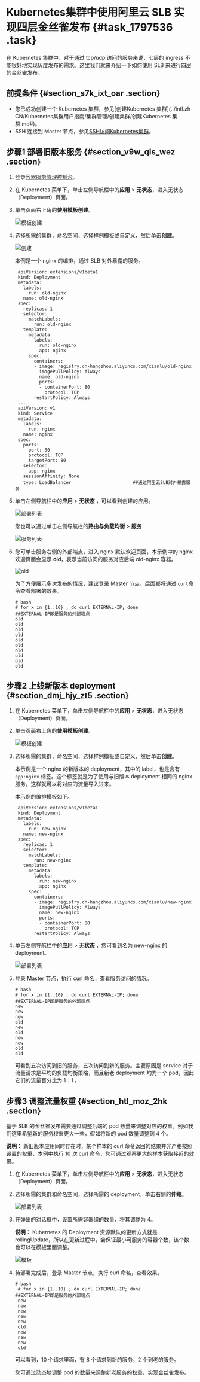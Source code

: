 # Kubernetes集群中使用阿里云 SLB 实现四层金丝雀发布 {#task_1797536 .task}

在 Kubernetes 集群中，对于通过 tcp/udp 访问的服务来说，七层的 ingress 不能很好地实现灰度发布的需求。这里我们就来介绍一下如何使用 SLB 来进行四层的金丝雀发布。

## 前提条件 {#section_s7k_ixt_oar .section}

-   您已成功创建一个 Kubernetes 集群，参见[创建Kubernetes 集群](../intl.zh-CN/Kubernetes集群用户指南/集群管理/创建集群/创建Kubernetes 集群.md#)。
-   SSH 连接到 Master 节点，参见[SSH访问Kubernetes集群](../intl.zh-CN/Kubernetes集群用户指南/集群管理/管理与访问集群/SSH访问Kubernetes集群.md#)。

## 步骤1 部署旧版本服务 {#section_v9w_qls_wez .section}

1.  登录[容器服务管理控制台](https://cs.console.aliyun.com)。
2.  在 Kubernetes 菜单下，单击左侧导航栏中的**应用** \> **无状态**，进入无状态（Deployment）页面。
3.  单击页面右上角的**使用模板创建**。 

    ![模板创建](http://static-aliyun-doc.oss-cn-hangzhou.aliyuncs.com/assets/img/16659/156827147711072_zh-CN.png)

4.  选择所需的集群，命名空间，选择样例模板或自定义，然后单击**创建**。 

    ![创建](http://static-aliyun-doc.oss-cn-hangzhou.aliyuncs.com/assets/img/15822/15682714779936_zh-CN.png)

    本例是一个 nginx 的编排，通过 SLB 对外暴露的服务。

    ``` {#codeblock_ihw_jku_pvk}
     apiVersion: extensions/v1beta1
     kind: Deployment
     metadata:
       labels:
         run: old-nginx
       name: old-nginx
     spec:
       replicas: 1
       selector:
         matchLabels:
           run: old-nginx
       template:
         metadata:
           labels:
             run: old-nginx
             app: nginx
         spec:
           containers:
           - image: registry.cn-hangzhou.aliyuncs.com/xianlu/old-nginx
             imagePullPolicy: Always
             name: old-nginx
             ports:
             - containerPort: 80
               protocol: TCP
           restartPolicy: Always
     ---
     apiVersion: v1
     kind: Service
     metadata:
       labels:
         run: nginx
       name: nginx
     spec:
       ports:
       - port: 80
         protocol: TCP
         targetPort: 80
       selector:
         app: nginx
       sessionAffinity: None
       type: LoadBalancer                       ##通过阿里云SLB对外暴露服务
    ```

5.  单击左侧导航栏中的**应用** \> **无状态** ，可以看到创建的应用。 

    ![部署列表](http://static-aliyun-doc.oss-cn-hangzhou.aliyuncs.com/assets/img/15822/15682714779937_zh-CN.png)

    您也可以通过单击左侧导航栏的**路由与负载均衡** \> **服务**

    ![服务列表](http://static-aliyun-doc.oss-cn-hangzhou.aliyuncs.com/assets/img/15822/15682714779938_zh-CN.png)

6.  您可单击服务右侧的外部端点，进入 nginx 默认欢迎页面，本示例中的 nginx 欢迎页面会显示 **old**，表示当前访问的服务对应后端 old-nginx 容器。 

    ![old](http://static-aliyun-doc.oss-cn-hangzhou.aliyuncs.com/assets/img/15822/15682714779939_zh-CN.png)

    为了方便展示多次发布的情况，建议登录 Master 节点，后面都将通过 `curl`命令查看部署的效果。

    ``` {#codeblock_nr6_1i6_726}
    # bash  
    # for x in {1..10} ; do curl EXTERNAL-IP; done                    ##EXTERNAL-IP即是服务的外部端点
    old
    old
    old
    old
    old
    old
    old
    old
    old
    old
    ```


## 步骤2 上线新版本 deployment {#section_dmj_hjy_zt5 .section}

1.  在 Kubernetes 菜单下，单击左侧导航栏中的**应用** \> **无状态**，进入无状态（Deployment）页面。
2.  单击页面右上角的**使用模板创建**。 

    ![模板创建](http://static-aliyun-doc.oss-cn-hangzhou.aliyuncs.com/assets/img/16659/156827147711072_zh-CN.png)

3.  选择所需的集群，命名空间，选择样例模板或自定义，然后单击**创建**。 

    本示例是一个 nginx 的新版本的 deployment，其中的 label，也是含有 `app:nginx` 标签。这个标签就是为了使用与旧版本 deployment 相同的 nginx 服务，这样就可以将对应的流量导入进来。

    本示例的编排模板如下。

    ``` {#codeblock_a9y_7rf_qha}
     apiVersion: extensions/v1beta1
     kind: Deployment
     metadata:
       labels:
         run: new-nginx
       name: new-nginx
     spec:
       replicas: 1
       selector:
         matchLabels:
           run: new-nginx
       template:
         metadata:
           labels:
             run: new-nginx
             app: nginx
         spec:
           containers:
           - image: registry.cn-hangzhou.aliyuncs.com/xianlu/new-nginx
             imagePullPolicy: Always
             name: new-nginx
             ports:
             - containerPort: 80
               protocol: TCP
           restartPolicy: Always
    ```

4.  单击左侧导航栏中的**应用** \> **无状态** ，您可看到名为 new-nginx 的 deployment。 

    ![部署列表](http://static-aliyun-doc.oss-cn-hangzhou.aliyuncs.com/assets/img/15822/15682714779941_zh-CN.png)

5.  登录 Master 节点，执行 curl 命名，查看服务访问的情况。 

    ``` {#codeblock_uku_8uf_og8}
    # bash  
    # for x in {1..10} ; do curl EXTERNAL-IP; done                    ##EXTERNAL-IP即是服务的外部端点
    new
    new
    new
    old
    new
    old
    new
    new
    old
    old
    ```

    可看到五次访问到旧的服务，五次访问到新的服务。主要原因是 service 对于流量请求是平均的负载均衡策略，而且新老 deployment 均为一个 pod，因此它们的流量百分比为 1：1 。


## 步骤3 调整流量权重 {#section_htl_moz_2hk .section}

基于 SLB 的金丝雀发布需要通过调整后端的 pod 数量来调整对应的权重。例如我们这里希望新的服务权重更大一些，假如将新的 pod 数量调整到 4 个。

**说明：** 新旧版本应用同时存在时，某个样本的 curl 命令返回的结果并非严格按照设置的权重，本例中执行 10 次 curl 命令，您可通过观察更大的样本获取接近的效果。

1.  在 Kubernetes 菜单下，单击左侧导航栏中的**应用** \> **无状态**，进入无状态（Deployment）页面。
2.  选择所需的集群和命名空间，选择所需的 deployment，单击右侧的**伸缩**。 

    ![部署列表](http://static-aliyun-doc.oss-cn-hangzhou.aliyuncs.com/assets/img/15822/15682714789942_zh-CN.png)

3.  在弹出的对话框中，设置所需容器组的数量，将其调整为 4。 

    **说明：** Kubernetes 的 Deployment 资源默认的更新方式就是 rollingUpdate，所以在更新过程中，会保证最小可服务的容器个数，该个数也可以在模板里面调整。

    ![模板](http://static-aliyun-doc.oss-cn-hangzhou.aliyuncs.com/assets/img/15822/15682714789943_zh-CN.png)

4.  待部署完成后，登录 Master 节点，执行 curl 命名，查看效果。 

    ``` {#codeblock_vnc_efb_ztk}
    # bash  
     # for x in {1..10} ; do curl EXTERNAL-IP; done                    ##EXTERNAL-IP即是服务的外部端点
     new
     new
     new
     new
     new
     old
     new
     new
     new
     old
    ```

    可以看到，10 个请求里面，有 8 个请求到新的服务，2 个到老的服务。

    您可通过动态地调整 pod 的数量来调整新老服务的权重，实现金丝雀发布。


